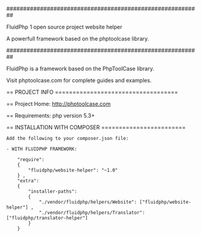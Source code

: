  
##########################################################

FluidPhp 1 open source project website helper

A powerfull framework based on the phptoolcase library.

##########################################################

FluidPhp is a framework based on the PhpToolCase library.

Visit phptoolcase.com for complete guides and examples.

== PROJECT INFO ===================================

== Project Home: http://phptoolcase.com

== Requirements: php version 5.3+

== INSTALLATION WITH COMPOSER ========================
	
	Add the following to your composer.json file:
	
	- WITH FLUIDPHP FRAMEWORK:

		"require": 
		{
			"fluidphp/website-helper": "~1.0"
		} ,
		"extra": 
		{
			"installer-paths": 
			{
				"./vendor/fluidphp/helpers/Website": ["fluidphp/website-helper"] ,
				"./vendor/fluidphp/helpers/Translator": ["fluidphp/translator-helper"]
			}
		}